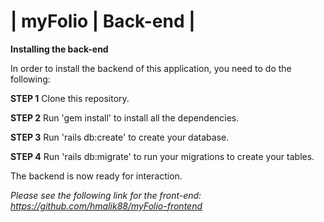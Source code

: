 # | myFolio | Back-end |

**Installing the back-end**

In order to install the backend of this application, you need to do the following:

**STEP 1** Clone this repository.

**STEP 2** Run 'gem install' to install all the dependencies.

**STEP 3** Run 'rails db:create' to create your database.

**STEP 4** Run 'rails db:migrate' to run your migrations to create your tables.

The backend is now ready for interaction.

*Please see the following link for the front-end: https://github.com/hmalik88/myFolio-frontend* 
